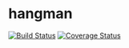 # hangman
[![Build Status](https://secure.travis-ci.org/scottmcallister/hangman.png?branch=master)](https://travis-ci.org/scottmcallister/hangman)
[![Coverage Status](https://coveralls.io/repos/scottmcallister/hangman/badge.svg?branch=master)](https://coveralls.io/r/scottmcallister/hangman/?branch=master)
